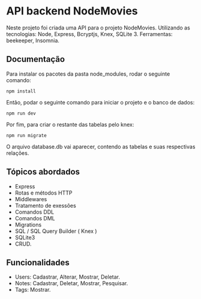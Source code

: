 # API backend NodeMovies

Neste projeto foi criada uma API para o projeto NodeMovies.
Utilizando as tecnologias:
Node, Express, Bcryptjs, Knex, SQLite 3.
Ferramentas: beekeeper, Insomnia.

## Documentação

Para instalar os pacotes da pasta node_modules, rodar o seguinte comando:

    npm install

Então, podar o seguinte comando para iniciar o projeto e o banco de dados:

    npm run dev

Por fim, para criar o restante das tabelas pelo knex:

    npm run migrate

O arquivo database.db vai aparecer, contendo as tabelas e suas respectivas relações.

## Tópicos abordados

- Express
- Rotas e métodos HTTP
- Middlewares
- Tratamento de exessões
- Comandos DDL
- Comandos DML
- Migrations
- SQL / SQL Query Builder ( Knex )
- SQLite3
- CRUD.

## Funcionalidades

- Users: Cadastrar, Alterar, Mostrar, Deletar.
- Notes: Cadastrar, Deletar, Mostrar, Pesquisar.
- Tags: Mostrar.
